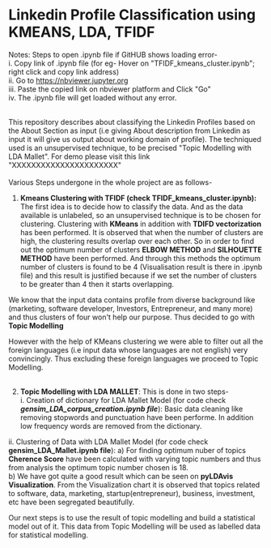 # Linkedin Profile Classification using KMEANS, LDA, TFIDF
Notes: Steps to open .ipynb file if GitHUB shows loading error- <br>
i. Copy link of .ipynb file (for eg- Hover on "TFIDF_kmeans_cluster.ipynb"; right click and copy link address) <br>
ii. Go to https://nbviewer.jupyter.org  <br>
iii. Paste the copied link on nbviewer platform and Click "Go" <br>
iv. The .ipynb file will get loaded without any error.
<br>
<br>

This repository describes about classifying the Linkedin Profiles based on the About Section as input (i.e giving About description from Linkedin as input it will give us output about working domain of profile). The techniqued used is an unsupervised technique, to be precised "Topic Modelling with LDA Mallet". For demo please visit this link "XXXXXXXXXXXXXXXXXXXXXX"
<br>
<br>
Various Steps undergone in the whole project are as follows- <br>
1. **Kmeans Clustering with TFIDF (check TFIDF_kmeans_cluster.ipynb):** The first idea is to decide how to classify the data. And as the data available is unlabeled, so an unsupervised technique is to be chosen for clustering. Clustering with **KMeans** in addition with **TDIFD vectorization** has been performed. It is observed that when the number of clusters are high, the clustering results overlap over each other. So in order to find out the optimum number of clusters **ELBOW METHOD** and **SILHOUETTE METHOD** have been performed. And through this methods the optimum number of clusters is found to be 4 (Visualisation result is there in .ipynb file) and this result is justified because if we set the number of clusters to be greater than 4 then it starts overlapping. <br>

We know that the input data contains profile from diverse background like (marketing, software developer, Investors, Entrepreneur, and many more) and thus clusters of four won't help our purpose. Thus decided to go with **Topic Modelling**<br>

However with the help of KMeans clustering we were able to filter out all the foreign languages (i.e input data whose languages are not english) very convincingly. Thus excluding these foreign languages we proceed to Topic Modelling. <br> <br> 


2. **Topic Modelling with LDA MALLET**: This is done in two steps- <br>
i. Creation of dictionary for LDA Mallet Model (for code check _**gensim_LDA_corpus_creation.ipynb file**_): Basic data cleaning like removing stopwords and punctuation have been performe. In addition low frequency words are removed from the dictionary.<br>

ii. Clustering of Data with LDA Mallet Model (for code check **gensim_LDA_Mallet.ipynb file**): a) For finding optimum nuber of topics **Cherence Score** have been calculated with varying topic numbers and thus from analysis the optimum topic number chosen is 18. <br>
b) We have got quite a good result which can be seen on **pyLDAvis Visualization**. From the Visualization chart it is observed that topics related to software, data, marketing, startup(entrepreneur), business, investment, etc have been segregated beautifully. <br>

Our next steps is to use the result of topic modelling and build a statistical model out of it. This data from Topic Modelling will be used as labelled data for statistical modelling. <br><br>



